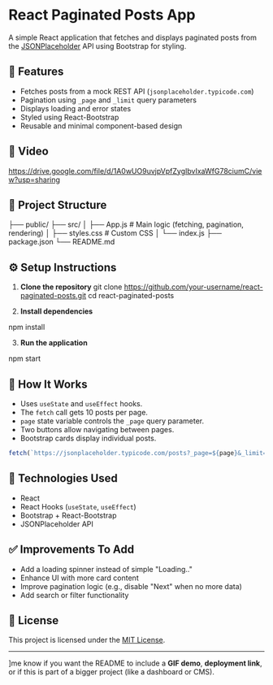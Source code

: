 




# React Paginated Posts App

A simple React application that fetches and displays paginated posts from the [JSONPlaceholder](https://jsonplaceholder.typicode.com/) API using Bootstrap for styling.

## 📌 Features

- Fetches posts from a mock REST API (`jsonplaceholder.typicode.com`)
- Pagination using `_page` and `_limit` query parameters
- Displays loading and error states
- Styled using React-Bootstrap
- Reusable and minimal component-based design

## 🚀 Video
https://drive.google.com/file/d/1A0wUO9uvjpVpfZygIbvIxaWfG78ciumC/view?usp=sharing



## 📂 Project Structure


├── public/
├── src/
│   ├── App.js           # Main logic (fetching, pagination, rendering)
│   ├── styles.css       # Custom CSS
│   └── index.js
├── package.json
└── README.md



## ⚙️ Setup Instructions

1. **Clone the repository**
git clone https://github.com/your-username/react-paginated-posts.git
cd react-paginated-posts


2. **Install dependencies**


npm install


3. **Run the application**

npm start


## 🧠 How It Works

* Uses `useState` and `useEffect` hooks.
* The `fetch` call gets 10 posts per page.
* `page` state variable controls the `_page` query parameter.
* Two buttons allow navigating between pages.
* Bootstrap cards display individual posts.

```js
fetch(`https://jsonplaceholder.typicode.com/posts?_page=${page}&_limit=10`)
```

## 🔧 Technologies Used

* React
* React Hooks (`useState`, `useEffect`)
* Bootstrap + React-Bootstrap
* JSONPlaceholder API

## ✅ Improvements To Add

* Add a loading spinner instead of simple "Loading.."
* Enhance UI with more card content
* Improve pagination logic (e.g., disable "Next" when no more data)
* Add search or filter functionality

## 📄 License

This project is licensed under the [MIT License](LICENSE).

---


]me know if you want the README to include a **GIF demo**, **deployment link**, or if this is part of a bigger project (like a dashboard or CMS).
```
